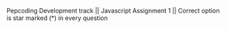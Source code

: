  Pepcoding Development track || Javascript Assignment 1 || Correct option is star marked (*) in every question
